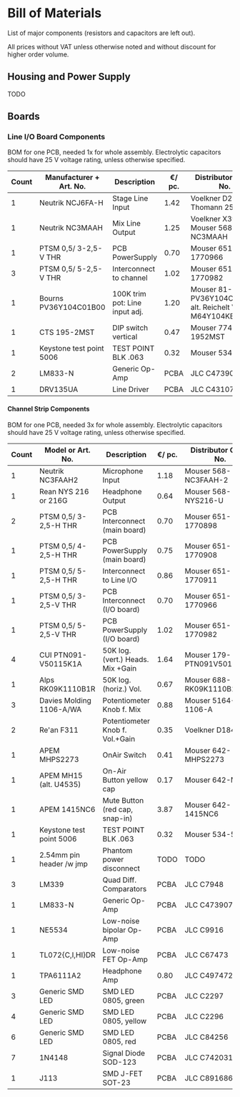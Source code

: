 # Bill of Materials

List of major components (resistors and capacitors are left out).

All prices without VAT unless otherwise noted and without discount for higher order volume.

## Housing and Power Supply

TODO

## Boards

### Line I/O Board Components
BOM for one PCB, needed 1x for whole assembly.
Electrolytic capacitors should have 25 V voltage rating, unless otherwise specified.

| Count | Manufacturer + Art. No.   | Description                       | €/ pc.| Distributor Order No.
|-------|---------------------------|-----------------------------------|-------|----------------------
| 1     | Neutrik NCJ6FA-H          | Stage Line Input                  | 1.42  | Voelkner D21915 Thomann 250931
| 1     | Neutrik NC3MAAH           | Mix Line Output                   | 1.25  | Voelkner X39973, Mouser 568-NC3MAAH
| 1     | PTSM 0,5/ 3-2,5-V THR     | PCB PowerSupply                   | 0.70  | Mouser 651-1770966
| 3     | PTSM 0,5/ 5-2,5-V THR     | Interconnect to channel           | 1.02  | Mouser 651-1770982
| 1     | Bourns PV36Y104C01B00     | 100K trim pot: Line input adj.    | 1.20  | Mouser 81-PV36Y104C01B00, alt. Reichelt VIS M64Y104KB40
| 1     | CTS 195-2MST              | DIP switch vertical               | 0.47  | Mouser 774-1952MST
| 1     | Keystone test point 5006  | TEST POINT BLK .063               | 0.32  | Mouser 534-5006
| 2     | LM833-N                   | Generic Op-Amp                    | PCBA  | JLC C473907
| 1     | DRV135UA                  | Line Driver                       | PCBA  | JLC C431073


#### Channel Strip Components
BOM for one PCB, needed 3x for whole assembly.
Electrolytic capacitors should have 25 V voltage rating, unless otherwise specified.

| Count | Model or Art. No.         | Description                       | €/ pc.| Distributor Order No.
|-------|---------------------------|-----------------------------------|-------|----------------------
| 1     | Neutrik NC3FAAH2          | Microphone Input                  | 1.18  | Mouser 568-NC3FAAH-2
| 1     | Rean NYS 216 or 216G      | Headphone Output                  | 0.64  | Mouser 568-NYS216-U
| 2     | PTSM 0,5/ 3-2,5-H THR     | PCB Interconnect (main board)     | 0.70  | Mouser 651-1770898
| 1     | PTSM 0,5/ 4-2,5-H THR     | PCB PowerSupply (main board)      | 0.75  | Mouser 651-1770908
| 1     | PTSM 0,5/ 5-2,5-H THR     | Interconnect to Line I/O          | 0.86  | Mouser 651-1770911
| 1     | PTSM 0,5/ 3-2,5-V THR     | PCB Interconnect (I/O board)      | 0.70  | Mouser 651-1770966
| 1     | PTSM 0,5/ 5-2,5-V THR     | PCB PowerSupply (I/O board)       | 1.02  | Mouser 651-1770982
| 4     | CUI PTN091-V50115K1A      | 50K log. (vert.) Heads. Mix +Gain | 1.64  | Mouser 179-PTN091V50115K1A
| 1     | Alps RK09K1110B1R         | 50K log. (horiz.) Vol.            | 0.67  | Mouser 688-RK09K1110B1R
| 3     | Davies Molding 1106-A/WA  | Potentiometer Knob f. Mix         | 0.88  | Mouser 5164-1106-A
| 2     | Re'an F311                | Potentiometer Knob f. Vol.+Gain   | 0.35  | Voelkner D18429
| 1     | APEM MHPS2273             | OnAir Switch                      | 0.41  | Mouser 642-MHPS2273
| 1     | APEM MH15 (alt. U4535)    | On-Air Button yellow cap          | 0.17  | Mouser 642-MH12
| 1     | APEM 1415NC6              | Mute Button (red cap, snap-in)    | 3.87  | Mouser 642-1415NC6
| 1     | Keystone test point 5006  | TEST POINT BLK .063               | 0.32  | Mouser 534-5006
| 1     | 2.54mm pin header /w jmp  | Phantom power disconnect          | TODO  | TODO
| 3     | LM339                     | Quad Diff. Comparators            | PCBA  | JLC C7948
| 1     | LM833-N                   | Generic Op-Amp                    | PCBA  | JLC C473907
| 1     | NE5534                    | Low-noise bipolar Op-Amp          | PCBA  | JLC C9916
| 1     | TL072{C,I,HI}DR           | Low-noise FET Op-Amp              | PCBA  | JLC C67473
| 1     | TPA6111A2                 | Headphone Amp                     | 0.80  | JLC C497472
| 3     | Generic SMD LED           | SMD LED 0805, green               | PCBA  | JLC C2297
| 4     | Generic SMD LED           | SMD LED 0805, yellow              | PCBA  | JLC C2296
| 6     | Generic SMD LED           | SMD LED 0805, red                 | PCBA  | JLC C84256
| 7     | 1N4148                    | Signal Diode SOD-123              | PCBA  | JLC C7420318
| 1     | J113                      | SMD J-FET SOT-23                  | PCBA  | JLC C891686
